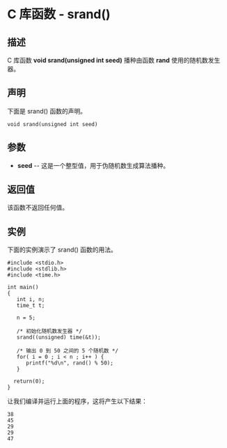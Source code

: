 
# C 库函数 - srand()

  

## 描述

C 库函数 **void srand(unsigned int seed)** 播种由函数 **rand** 使用的随机数发生器。

## 声明

下面是 srand() 函数的声明。

```
void srand(unsigned int seed)

```

## 参数

*   **seed** -- 这是一个整型值，用于伪随机数生成算法播种。

## 返回值

该函数不返回任何值。

## 实例

下面的实例演示了 srand() 函数的用法。

```
#include <stdio.h>
#include <stdlib.h>
#include <time.h>

int main()
{
   int i, n;
   time_t t;

   n = 5;

   /* 初始化随机数发生器 */
   srand((unsigned) time(&t));

   /* 输出 0 到 50 之间的 5 个随机数 */
   for( i = 0 ; i < n ; i++ ) {
      printf("%d\n", rand() % 50);
   }

  return(0);
}

```

让我们编译并运行上面的程序，这将产生以下结果：

```
38
45
29
29
47

```

  

